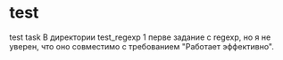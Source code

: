 # test
test task
В директории test_regexp 1 перве задание с regexp, но я не уверен, что оно совместимо с требованием "Работает эффективно".
